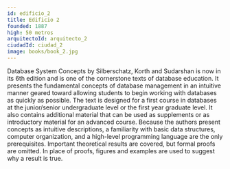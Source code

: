 ```yaml
---
id: edificio_2
title: Edificio 2
founded: 1887
high: 50 metros
arquitectoId: arquitecto_2
ciudadId: ciudad_2
image: books/book_2.jpg
---
```


Database System Concepts by Silberschatz, Korth and Sudarshan is now in its 6th edition and is one of the cornerstone texts of database education. It presents the fundamental concepts of database management in an intuitive manner geared toward allowing students to begin working with databases as quickly as possible.
The text is designed for a first course in databases at the junior/senior undergraduate level or the first year graduate level. It also contains additional material that can be used as supplements or as introductory material for an advanced course. Because the authors present concepts as intuitive descriptions, a familiarity with basic data structures, computer organization, and a high-level programming language are the only prerequisites. Important theoretical results are covered, but formal proofs are omitted. In place of proofs, figures and examples are used to suggest why a result is true.    